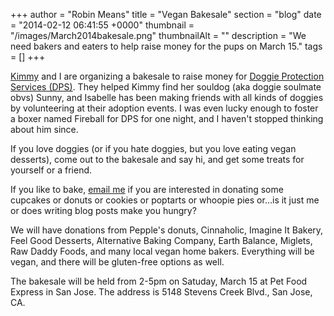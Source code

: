 +++
author = "Robin Means"
title = "Vegan Bakesale"
section = "blog"
date = "2014-02-12 06:41:55 +0000"
thumbnail = "/images/March2014bakesale.png"
thumbnailAlt = ""
description = "We need bakers and eaters to help raise money for the pups on March 15."
tags = []
+++

[Kimmy](http://rockmyvegansocks.vaskor.ca/) and I are organizing a bakesale to raise money for [Doggie Protection Services (DPS)](http://www.dpsrescue.org/). They helped Kimmy find her souldog (aka doggie soulmate obvs) Sunny, and Isabelle has been making friends with all kinds of doggies by volunteering at their adoption events. I was even lucky enough to foster a boxer named Fireball for DPS for one night, and I haven't stopped thinking about him since.

If you love doggies (or if you hate doggies, but you love eating vegan desserts), come out to the bakesale and say hi, and get some treats for yourself or a friend.

If you like to bake,&nbsp;[email me](mailto:vegandollhouse@gmail.com) if you are interested in donating some cupcakes or donuts or cookies or poptarts or whoopie pies or...is it just me or does writing blog posts make you hungry?

We will have donations from Pepple's donuts, Cinnaholic, Imagine It Bakery, Feel Good Desserts, Alternative Baking Company, Earth Balance, Miglets, Raw Daddy Foods, and many local vegan home bakers. Everything will be vegan, and there will be gluten-free options as well.

The bakesale will be held from 2-5pm on Satuday, March 15 at Pet Food Express in San Jose. The address is 5148 Stevens Creek Blvd.,&nbsp;San Jose, CA.

